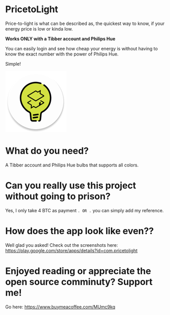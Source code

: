 # PricetoLight

Price-to-light is what can be described as, the quickest way to know, if your energy price is low or kinda low. 

**Works ONLY with a Tibber account and Philips Hue**

You can easily login and see how cheap your energy is without having to know the exact number with the power of Philips Hue. 

Simple!

![Price-To-Light](https://github.com/Akshshr/PricetoLight/blob/master/app/src/main/res/mipmap-xxxhdpi/ic_launcher_round.png)


# What do you need? 
A Tibber account and Philips Hue bulbs that supports all colors.


# Can you really use this project without going to prison? 
Yes, I only take 4 BTC as payment ``` . OR . ``` you can simply add my reference.


# How does the app look like even??
Well glad you asked! Check out the screenshots here: https://play.google.com/store/apps/details?id=com.pricetolight 

# Enjoyed reading or appreciate the open source comminuty? Support me! 

Go here: https://www.buymeacoffee.com/MUmc9kq
